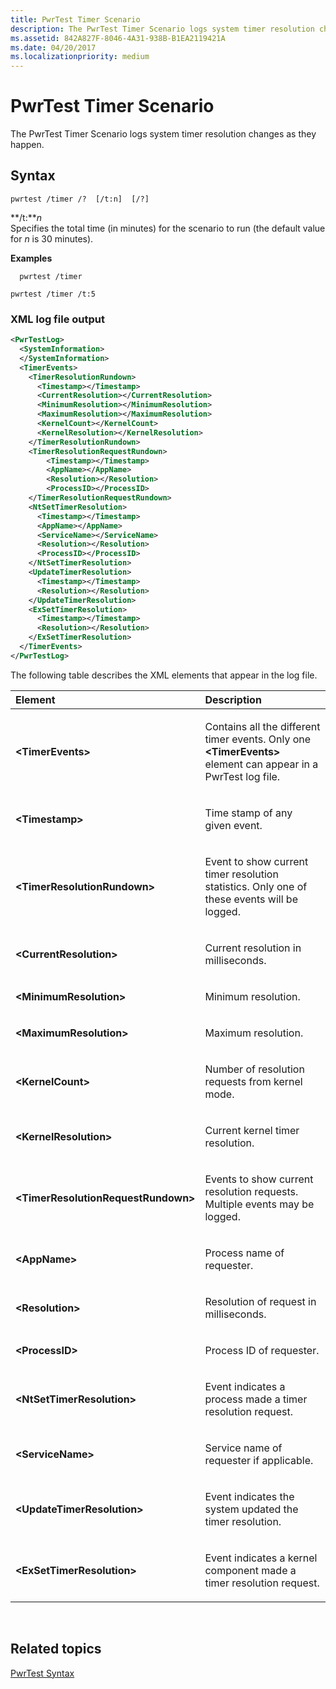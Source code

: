 ```yaml
---
title: PwrTest Timer Scenario
description: The PwrTest Timer Scenario logs system timer resolution changes as they happen.
ms.assetid: 842A827F-8046-4A31-938B-B1EA2119421A
ms.date: 04/20/2017
ms.localizationpriority: medium
---
```


# PwrTest Timer Scenario


The PwrTest Timer Scenario logs system timer resolution changes as they happen.

## <span id="Syntax"></span><span id="syntax"></span><span id="SYNTAX"></span>Syntax


```
pwrtest /timer /?  [/t:n]  [/?] 
```

<span id="_t_n"></span><span id="_T_N"></span>**/t:***n*  
Specifies the total time (in minutes) for the scenario to run (the default value for *n* is 30 minutes).

**Examples**

```
  pwrtest /timer
```

```
pwrtest /timer /t:5
```

### <span id="XML_log_file_output"></span><span id="xml_log_file_output"></span><span id="XML_LOG_FILE_OUTPUT"></span>XML log file output

```XML
<PwrTestLog>
  <SystemInformation>
  </SystemInformation>
  <TimerEvents> 
    <TimerResolutionRundown>
      <Timestamp></Timestamp>
      <CurrentResolution></CurrentResolution>
      <MinimumResolution></MinimumResolution>
      <MaximumResolution></MaximumResolution>
      <KernelCount></KernelCount>
      <KernelResolution></KernelResolution>
    </TimerResolutionRundown>
    <TimerResolutionRequestRundown>
        <Timestamp></Timestamp>
        <AppName></AppName>
        <Resolution></Resolution>
        <ProcessID></ProcessID>
    </TimerResolutionRequestRundown>
    <NtSetTimerResolution>
      <Timestamp></Timestamp>
      <AppName></AppName>
      <ServiceName></ServiceName>
      <Resolution></Resolution>
      <ProcessID></ProcessID>
    </NtSetTimerResolution>
    <UpdateTimerResolution>
      <Timestamp></Timestamp>
      <Resolution></Resolution>
    </UpdateTimerResolution>
    <ExSetTimerResolution>
      <Timestamp></Timestamp>
      <Resolution></Resolution>
    </ExSetTimerResolution>  
  </TimerEvents>
</PwrTestLog> 
```

The following table describes the XML elements that appear in the log file.

<table>
<colgroup>
<col width="50%" />
<col width="50%" />
</colgroup>
<thead>
<tr class="header">
<th align="left">Element</th>
<th align="left">Description</th>
</tr>
</thead>
<tbody>
<tr class="odd">
<td align="left"><strong>&lt;TimerEvents&gt;</strong></td>
<td align="left"><p>Contains all the different timer events. Only one <strong>&lt;TimerEvents&gt;</strong> element can appear in a PwrTest log file.</p></td>
</tr>
<tr class="even">
<td align="left"><strong>&lt;Timestamp&gt;</strong></td>
<td align="left"><p>Time stamp of any given event.</p></td>
</tr>
<tr class="odd">
<td align="left"><strong>&lt;TimerResolutionRundown&gt;</strong></td>
<td align="left"><p>Event to show current timer resolution statistics. Only one of these events will be logged.</p></td>
</tr>
<tr class="even">
<td align="left"><strong>&lt;CurrentResolution&gt;</strong></td>
<td align="left"><p>Current resolution in milliseconds.</p></td>
</tr>
<tr class="odd">
<td align="left"><strong>&lt;MinimumResolution&gt;</strong></td>
<td align="left"><p>Minimum resolution.</p></td>
</tr>
<tr class="even">
<td align="left"><strong>&lt;MaximumResolution&gt;</strong></td>
<td align="left"><p>Maximum resolution.</p></td>
</tr>
<tr class="odd">
<td align="left"><strong>&lt;KernelCount&gt;</strong></td>
<td align="left"><p>Number of resolution requests from kernel mode.</p></td>
</tr>
<tr class="even">
<td align="left"><strong>&lt;KernelResolution&gt;</strong></td>
<td align="left"><p>Current kernel timer resolution.</p></td>
</tr>
<tr class="odd">
<td align="left"><strong>&lt;TimerResolutionRequestRundown&gt;</strong></td>
<td align="left"><p>Events to show current resolution requests. Multiple events may be logged.</p></td>
</tr>
<tr class="even">
<td align="left"><strong>&lt;AppName&gt;</strong></td>
<td align="left"><p>Process name of requester.</p></td>
</tr>
<tr class="odd">
<td align="left"><strong>&lt;Resolution&gt;</strong></td>
<td align="left"><p>Resolution of request in milliseconds.</p></td>
</tr>
<tr class="even">
<td align="left"><strong>&lt;ProcessID&gt;</strong></td>
<td align="left"><p>Process ID of requester.</p></td>
</tr>
<tr class="odd">
<td align="left"><strong>&lt;NtSetTimerResolution&gt;</strong></td>
<td align="left"><p>Event indicates a process made a timer resolution request.</p></td>
</tr>
<tr class="even">
<td align="left"><strong>&lt;ServiceName&gt;</strong></td>
<td align="left"><p>Service name of requester if applicable.</p></td>
</tr>
<tr class="odd">
<td align="left"><strong>&lt;UpdateTimerResolution&gt;</strong></td>
<td align="left"><p>Event indicates the system updated the timer resolution.</p></td>
</tr>
<tr class="even">
<td align="left"><strong>&lt;ExSetTimerResolution&gt;</strong></td>
<td align="left"><p>Event indicates a kernel component made a timer resolution request.</p></td>
</tr>
</tbody>
</table>

 

## <span id="related_topics"></span>Related topics


[PwrTest Syntax](pwrtest-syntax.md)

 

 







